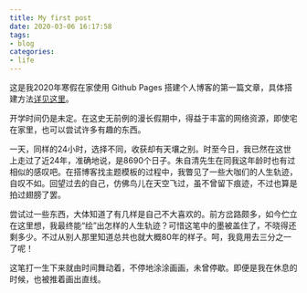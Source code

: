 ```yaml
---
title: My first post
date: 2020-03-06 16:17:58
tags: 
- blog
categories:
- life
---
```


这是我2020年寒假在家使用 Github Pages 搭建个人博客的第一篇文章，具体搭建方法[详见这里](https://www.cxyxiaowu.com/6407.html)。

开学时间仍是未定。在这史无前例的漫长假期中，得益于丰富的网络资源，即使宅在家里，也可以尝试许多有趣的东西。

一天，同样的24小时，选择不同，收获却有天壤之别。时至今日，我已然在这世上走过了近24年，准确地说，是8690个日子。朱自清先生在同我这年龄时也有过相似的感叹吧。在搭博客找主题模板的过程中，我瞥见了一些大咖们的人生轨迹，自叹不如。回望过去的自己，仿佛鸟儿在天空飞过，虽不曾留下痕迹，不过也算是拍过翅膀了罢。

尝试过一些东西，大体知道了有几样是自己不大喜欢的。前方岔路颇多，如今伫立在这里想，我最终能“绘”出怎样的人生轨迹？可惜这笔中的墨被盖住了，不晓得还剩多少。不过从别人那里知道总共也就大概80年的样子。呵，我竟用去三分之一了呢！

这笔打一生下来就由时间舞动着，不停地涂涂画画，未曾停歇。即便是我在休息的时候，也被推着画出直线。

